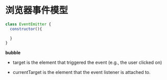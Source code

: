 # 浏览器事件模型

```js
class EventEmitter {
  constructor(){
		
  }
}
```



__bubble__

- target is the element that triggered the event (e.g., the user clicked on)

- currentTarget is the element that the event listener is attached to.